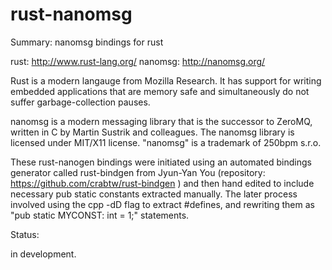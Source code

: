 rust-nanomsg
============

Summary: nanomsg bindings for rust

rust: http://www.rust-lang.org/
nanomsg: http://nanomsg.org/

Rust is a modern langauge from Mozilla Research. It has  support for 
 writing embedded applications that are memory safe and simultaneously
 do not suffer garbage-collection pauses.

nanomsg is a modern messaging library that is the 
 successor to ZeroMQ, written in C by Martin Sustrik and colleagues.
 The nanomsg library is licensed under MIT/X11 license. "nanomsg" 
 is a trademark of 250bpm s.r.o.

These rust-nanogen bindings were initiated using an automated bindings
 generator called rust-bindgen from Jyun-Yan You (repository:
 https://github.com/crabtw/rust-bindgen ) and then hand edited to
 include necessary pub static constants extracted manually. The
 later process involved using the cpp -dD flag to extract #defines,
 and rewriting them as "pub static MYCONST: int = 1;" statements.


Status:

  in development. 
